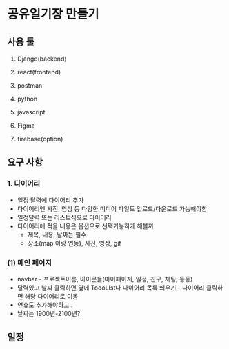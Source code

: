 # 공유일기장 만들기



## 사용 툴

1. Django(backend)

2. react(frontend)

3. postman

4. python

5. javascript

6. Figma

7. firebase(option)

   

## 요구 사항

### 1. 다이어리

- 일정 달력에 다이어리 추가
- 다이어리엔 사진, 영상 등 다양한 미디어 파일도 업로드/다운로드 가능해야함
- 일정달력 또는 리스트식으로 다이어리
- 다이어리에 적을 내용은 옵션으로 선택가능하게 해볼까
  - 제목, 내용, 날짜는 필수
  - 장소(map 이랑 연동), 사진, 영상, gif



### (1) 메인 페이지

- navbar - 프로젝트이름, 아이콘들(마이페이지, 일정, 친구, 채팅, 등등)
- 달력있고 날짜 클릭하면 옆에 TodoLIst나 다이어리 목록 띄우기 - 다이어리 클릭하면 해당 다이어리로 이동
- 연휴도 추가해야하고.. 
- 날짜는 1900년-2100년?

## 일정

